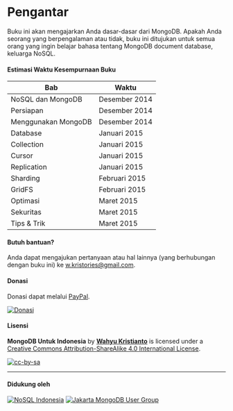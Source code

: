 # Pengantar

Buku ini akan mengajarkan Anda dasar-dasar dari MongoDB. Apakah Anda seorang yang berpengalaman atau tidak, buku ini ditujukan untuk semua orang yang ingin belajar bahasa tentang MongoDB document database, keluarga NoSQL.


#### Estimasi Waktu Kesempurnaan Buku

| Bab                   | Waktu         |
| --                    | --            |
| NoSQL dan MongoDB     | Desember 2014 |
| Persiapan             | Desember 2014 |
| Menggunakan MongoDB   | Desember 2014 |
| Database              | Januari 2015  |
| Collection            | Januari 2015  |
| Cursor                | Januari 2015  |
| Replication           | Januari 2015  |
| Sharding              | Februari 2015 |
| GridFS                | Februari 2015 |
| Optimasi              | Maret 2015    |
| Sekuritas             | Maret 2015    |
| Tips & Trik           | Maret 2015    |


#### Butuh bantuan?

Anda dapat mengajukan pertanyaan atau hal lainnya (yang berhubungan dengan buku ini) ke [w.kristories@gmail.com](mailto:w.kristories@gmail.com).


#### Donasi

Donasi dapat melalui [PayPal](https://www.paypal.com/cgi-bin/webscr?cmd=_s-xclick&hosted_button_id=Q6BRRMC3JK9VU).

[![Donasi](https://dl.dropboxusercontent.com/u/83581209/mongodb-untuk-indonesia/button.donasi.png)](https://www.paypal.com/cgi-bin/webscr?cmd=_s-xclick&hosted_button_id=Q6BRRMC3JK9VU)

#### Lisensi 

**MongoDB Untuk Indonesia** by [**Wahyu Kristianto**](http://kristories.com) is licensed under a [Creative Commons Attribution-ShareAlike 4.0 International License](http://creativecommons.org/licenses/by-sa/4.0/).

[![cc-by-sa](https://i.creativecommons.org/l/by-sa/4.0/88x31.png)](http://creativecommons.org/licenses/by-sa/4.0/)

---

#### Didukung oleh

[![NoSQL Indonesia](https://s.gravatar.com/avatar/918640b0c498223ca88db1c4bac84660?s=80)](https://twitter.com/NoSQLIndonesia)
[![Jakarta MongoDB User Group](https://s.gravatar.com/avatar/562369fb59cf15eafdf51585d97b36c8?s=80)](https://twitter.com/IDMUG)




